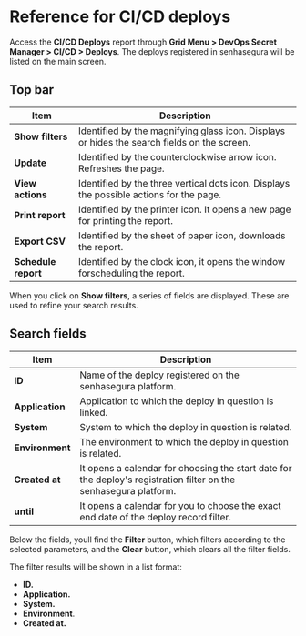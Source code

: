 # Reference for CI/CD deploys

Access the **CI/CD Deploys** report through **Grid Menu > DevOps Secret Manager > CI/CD > Deploys**. The deploys registered in senhasegura will be listed on the main screen.

## Top bar

| Item            | Description                                                                                 |
| --------------- | ------------------------------------------------------------------------------------------- |
| **Show filters**    | Identified by the magnifying glass icon. Displays or hides the search fields on the screen. |
| **Update**          | Identified by the counterclockwise arrow icon. Refreshes the page.                          |
| **View actions**    | Identified by the three vertical dots icon. Displays the possible actions for the page.     |
| **Print report**    | Identified by the printer icon. It opens a new page for printing the report.                |
| **Export CSV**      | Identified by the sheet of paper icon, downloads the report.                                |
| **Schedule report** | Identified by the clock icon, it opens the window forscheduling the report.                 |

When you click on **Show filters**, a series of fields are displayed. These are used to refine your search results.

## Search fields

| Item        | Description                                                                                                       |
| ----------- | ----------------------------------------------------------------------------------------------------------------- |
| **ID**          | Name of the deploy registered on the senhasegura platform.                                                        |
| **Application** | Application to which the deploy in question is linked.                                                            |
| **System**      | System to which the deploy in question is related.                                                                |
| **Environment** | The environment to which the deploy in question is related.                                                       |
| **Created at**  | It opens a calendar for choosing the start date for the deploy's registration filter on the senhasegura platform. |
| **until**       | It opens a calendar for you to choose the exact end date of the deploy record filter.                             |

Below the fields, youll find the **Filter** button, which filters according to the selected parameters, and the **Clear** button, which clears all the filter fields.

The filter results will be shown in a list format:

- **ID.**
- **Application.**
- **System.**
- **Environment**.
- **Created at.**